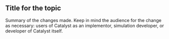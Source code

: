 ## Title for the topic

Summary of the changes made. Keep in mind the audience for the change
as necessary: users of Catalyst as an implementor, simulation
developer, or developer of Catalyst itself.
